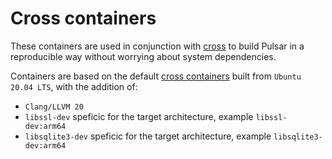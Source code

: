 # Cross containers

These containers are used in conjunction with [cross](https://github.com/cross-rs/cross) to build Pulsar in a reproducible way without worrying about system dependencies.

Containers are based on the default [cross containers](https://github.com/orgs/cross-rs/packages) built from `Ubuntu 20.04 LTS`, with the addition of:

-   `Clang/LLVM 20`
-   `libssl-dev` speficic for the target architecture, example `libssl-dev:arm64`
-   `libsqlite3-dev` speficic for the target architecture, example `libsqlite3-dev:arm64`
